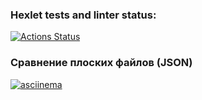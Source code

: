 ### Hexlet tests and linter status:
[![Actions Status](https://github.com/aralts/php-project-48/actions/workflows/hexlet-check.yml/badge.svg)](https://github.com/aralts/php-project-48/actions)

### Сравнение плоских файлов (JSON)
[![asciinema](https://img.shields.io/badge/asciinema%20(lesson%204)-E6695B)](https://asciinema.org/a/sL3eFK3jELaVYOvESMCwqpbly)